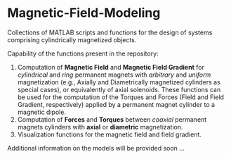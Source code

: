# Magnetic-Field-Modeling

Collections of MATLAB scripts and functions for the design of systems comprising cylindrically magnetized objects.

Capability of the functions present in the repository: 
1) Computation of **Magnetic Field** and **Magnetic Field Gradient** for *cylindrical* and *ring* permanent magnets with *arbitrary* and *uniform* magnetization (e.g., Axially and Diametrically magnetized cylinders as special cases), or equivalently of axial solenoids. These functions can be used for the computation of the Torques and Forces (Field and Field Gradient, respectively) applied by a permanent magnet cylinder to a magnetic dipole.
2) Computation of **Forces** and **Torques** between *coaxial* permanent magnets cylinders with **axial** or **diametric** magnetization.
3) Visualization functions for the magnetic field and field gradient.

Additional information on the models will be provided soon ...
